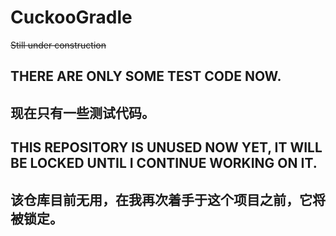 # CuckooGradle
~~Still under construction~~
## THERE ARE ONLY SOME TEST CODE NOW.
## 现在只有一些测试代码。
## THIS REPOSITORY IS UNUSED NOW YET, IT WILL BE LOCKED UNTIL I CONTINUE WORKING ON IT.
## 该仓库目前无用，在我再次着手于这个项目之前，它将被锁定。
